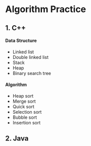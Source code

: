 Algorithm Practice 
===

## 1. C++

#### Data Structure

- Linked list
- Double linked list
- Stack
- Heap
- Binary search tree

#### Algorithm

- Heap sort
- Merge sort
- Quick sort
- Selection sort
- Bubble sort
- Insertion sort

## 2. Java



